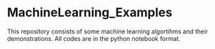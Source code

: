 # MachineLearning_Examples

This repository consists of some machine learning algortihms and their demonstrations. All codes are in the python notebook format.
